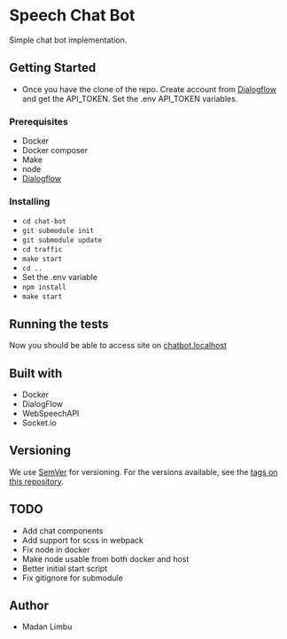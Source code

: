 # Speech Chat Bot

Simple chat bot implementation.

## Getting Started

- Once you have the clone of the repo. Create account from [Dialogflow](https://console.dialogflow.com/api-client/#/login) and get the API_TOKEN. Set the .env API_TOKEN variables.


### Prerequisites

- Docker
- Docker composer
- Make
- node
- [Dialogflow](https://console.dialogflow.com/api-client/#/login)

### Installing

- ```cd chat-bot```
- ```git submodule init```
- ```git submodule update```
- ```cd traffic```
- ```make start```
- ```cd ..```
- Set the .env variable
- ```npm install```
- ```make start```

## Running the tests

Now you should be able to access site on [chatbot.localhost](https://chatbot.localhost)

## Built with

- Docker
- DialogFlow
- WebSpeechAPI
- Socket.io

## Versioning

We use [SemVer](https://semver.org/) for versioning. For the versions available, see the [tags on this repository](https://github.com/madan95/dockerTemple/tags).

## TODO

- Add chat components
- Add support for scss in webpack
- Fix node in docker
- Make node usable from both docker and host
- Better initial start script
- Fix gitignore for submodule

## Author
- Madan Limbu
